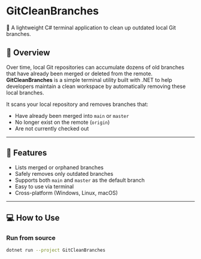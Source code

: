 # GitCleanBranches

🧹 A lightweight C# terminal application to clean up outdated local Git branches.

## 📖 Overview

Over time, local Git repositories can accumulate dozens of old branches that have already been merged or deleted from the remote.  
**GitCleanBranches** is a simple terminal utility built with .NET to help developers maintain a clean workspace by automatically removing these local branches.

It scans your local repository and removes branches that:

- Have already been merged into `main` or `master`
- No longer exist on the remote (`origin`)
- Are not currently checked out

---

## 🚀 Features

- Lists merged or orphaned branches
- Safely removes only outdated branches
- Supports both `main` and `master` as the default branch
- Easy to use via terminal
- Cross-platform (Windows, Linux, macOS)

---

## 💻 How to Use

### Run from source

```bash
dotnet run --project GitCleanBranches
```
